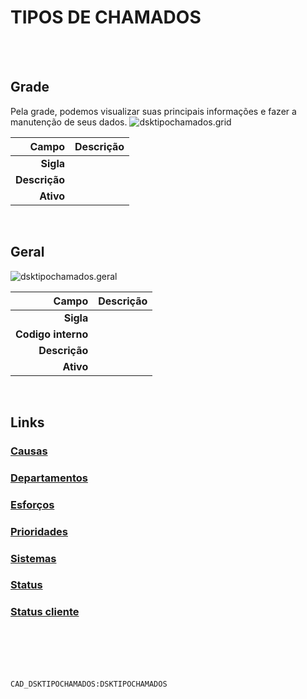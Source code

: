 # TIPOS DE CHAMADOS
<br>
<br>

## Grade
Pela grade, podemos visualizar suas principais informações e fazer a manutenção de seus dados.
![dsktipochamados.grid](https://raw.githubusercontent.com/netforcews/docs-erp/master/geral/imagens/dsktipochamados.grid.png)

Campo | Descrição
--:|---
**Sigla** | 
**Descrição** | 
**Ativo** | 
<br>

## Geral
![dsktipochamados.geral](https://raw.githubusercontent.com/netforcews/docs-erp/master/geral/imagens/dsktipochamados.geral.png)

Campo | Descrição
--:|---
**Sigla** | 
**Codigo interno** | 
**Descrição** | 
**Ativo** | 
<br>

## Links
### [Causas](/geral/dskcausas.md)
### [Departamentos](/geral/dskdepartamentos.md)
### [Esforços](/geral/dskesforcos.md)
### [Prioridades](/geral/dskprioridades.md)
### [Sistemas](/geral/dsksistemas.md)
### [Status](/geral/dskstatus_chamado.md)
### [Status cliente](/geral/dskstatuscliente.md)
<br>
<br>
<br>
<br>

```CAD_DSKTIPOCHAMADOS:DSKTIPOCHAMADOS```
